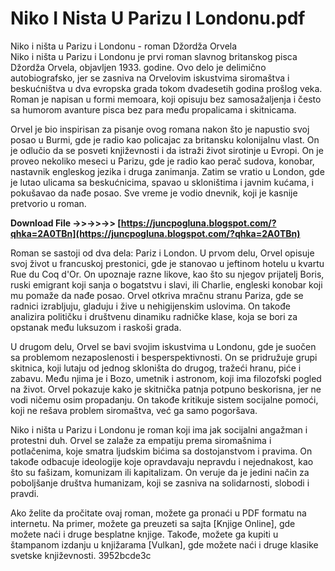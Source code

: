 # Niko I Nista U Parizu I Londonu.pdf
 
 Niko i ništa u Parizu i Londonu - roman Džordža Orvela     
Niko i ništa u Parizu i Londonu je prvi roman slavnog britanskog pisca Džordža Orvela, objavljen 1933. godine. Ovo delo je delimično autobiografsko, jer se zasniva na Orvelovim iskustvima siromaštva i beskućništva u dva evropska grada tokom dvadesetih godina prošlog veka. Roman je napisan u formi memoara, koji opisuju bez samosažaljenja i često sa humorom avanture pisca bez para među propalicama i skitnicama.
     
Orvel je bio inspirisan za pisanje ovog romana nakon što je napustio svoj posao u Burmi, gde je radio kao policajac za britansku kolonijalnu vlast. On je odlučio da se posveti književnosti i da istraži život sirotinje u Evropi. On je proveo nekoliko meseci u Parizu, gde je radio kao perač sudova, konobar, nastavnik engleskog jezika i druga zanimanja. Zatim se vratio u London, gde je lutao ulicama sa beskućnicima, spavao u skloništima i javnim kućama, i pokušavao da nađe posao. Sve vreme je vodio dnevnik, koji je kasnije pretvorio u roman.
 
**Download File ->>->>->> [https://juncpogluna.blogspot.com/?qhka=2A0TBn](https://juncpogluna.blogspot.com/?qhka=2A0TBn)**


     
Roman se sastoji od dva dela: Pariz i London. U prvom delu, Orvel opisuje svoj život u francuskoj prestonici, gde je stanovao u jeftinom hotelu u kvartu Rue du Coq d'Or. On upoznaje razne likove, kao što su njegov prijatelj Boris, ruski emigrant koji sanja o bogatstvu i slavi, ili Charlie, engleski konobar koji mu pomaže da nađe posao. Orvel otkriva mračnu stranu Pariza, gde se radnici izrabljuju, gladuju i žive u nehigijenskim uslovima. On takođe analizira političku i društvenu dinamiku radničke klase, koja se bori za opstanak među luksuzom i raskoši grada.
     
U drugom delu, Orvel se bavi svojim iskustvima u Londonu, gde je suočen sa problemom nezaposlenosti i besperspektivnosti. On se pridružuje grupi skitnica, koji lutaju od jednog skloništa do drugog, tražeći hranu, piće i zabavu. Među njima je i Bozo, umetnik i astronom, koji ima filozofski pogled na život. Orvel pokazuje kako je skitnička patnja potpuno beskorisna, jer ne vodi ničemu osim propadanju. On takođe kritikuje sistem socijalne pomoći, koji ne rešava problem siromaštva, već ga samo pogoršava.
     
Niko i ništa u Parizu i Londonu je roman koji ima jak socijalni angažman i protestni duh. Orvel se zalaže za empatiju prema siromašnima i potlačenima, koje smatra ljudskim bićima sa dostojanstvom i pravima. On takođe odbacuje ideologije koje opravdavaju nepravdu i nejednakost, kao što su fašizam, komunizam ili kapitalizam. On veruje da je jedini način za poboljšanje društva humanizam, koji se zasniva na solidarnosti, slobodi i pravdi.
     
Ako želite da pročitate ovaj roman, možete ga pronaći u PDF formatu na internetu. Na primer, možete ga preuzeti sa sajta [Knjige Online], gde možete naći i druge besplatne knjige. Takođe, možete ga kupiti u štampanom izdanju u knjižarama [Vulkan], gde možete naći i druge klasike svetske književnosti.
 3952bcde3c
 
